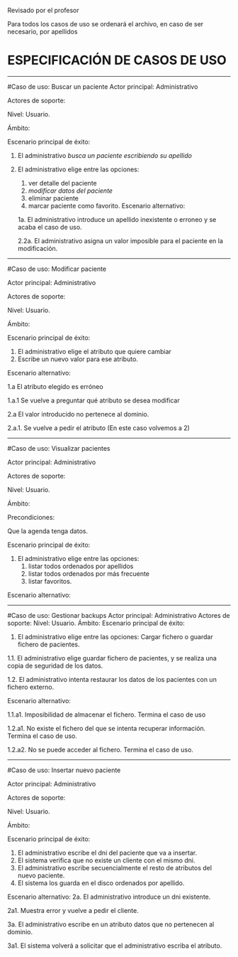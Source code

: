 Revisado por el profesor


Para todos los casos de uso se ordenará el archivo, en caso de ser necesario, por apellidos



ESPECIFICACIÓN DE CASOS DE USO
==============================

---

#Caso de uso: Buscar un paciente
Actor principal: Administrativo

Actores de soporte:

Nivel: Usuario.

Ámbito:

Escenario principal de éxito:
 1. El administrativo *busca un paciente escribiendo su apellido*
 2. El administrativo elige entre las opciones: 
    1. ver detalle del paciente
    2. *modificar datos del paciente*
    3. eliminar paciente
    4. marcar paciente como favorito.
Escenario alternativo:

    1a. El administrativo introduce un apellido inexistente o erroneo y se acaba el caso de uso.

    2.2a. El administrativo asigna un valor imposible para el paciente en la modificación.

---

#Caso de uso: Modificar paciente

Actor principal: Administrativo

Actores de soporte:

Nivel: Usuario.

Ámbito:

Escenario principal de éxito:
  1. El administrativo elige el atributo que quiere cambiar
  2. Escribe un nuevo valor para ese atributo.

Escenario alternativo:

1.a El atributo elegido es erróneo

  1.a.1 Se vuelve a preguntar qué atributo se desea modificar

  2.a El valor introducido no pertenece al dominio. 

  2.a.1. Se vuelve a pedir el atributo (En este caso volvemos a 2)

---

#Caso de uso: Visualizar pacientes

Actor principal: Administrativo

Actores de soporte:

Nivel: Usuario.

Ámbito:

Precondiciones: 

Que la agenda tenga datos. 

Escenario principal de éxito:

1. El administrativo elige entre las opciones: 
	1. listar todos ordenados por apellidos
	1. listar todos ordenados por más frecuente
	1. listar favoritos.

Escenario alternativo:

---

#Caso de uso: Gestionar backups
Actor principal: Administrativo
Actores de soporte:
Nivel: Usuario.
Ámbito:
Escenario principal de éxito:

1. El administrativo elige entre las opciones: Cargar fichero o guardar fichero de pacientes.

1.1. El administrativo elige guardar fichero de pacientes, y se realiza una copia de seguridad de los datos.

1.2. El administrativo intenta restaurar los datos de los pacientes con un fichero externo.

Escenario alternativo:

1.1.a1. Imposibilidad de almacenar el fichero. Termina el caso de uso

1.2.a1. No existe el fichero del que se intenta recuperar información. Termina el caso de uso.

1.2.a2. No se puede acceder al fichero. Termina el caso de uso.

---

#Caso de uso: Insertar nuevo paciente

Actor principal: Administrativo

Actores de soporte:

Nivel: Usuario.

Ámbito:

Escenario principal de éxito:
1. El administrativo escribe el dni del paciente que va a insertar.
2. El sistema verifica que no existe un cliente con el mismo dni.
3. El administrativo escribe secuencialmente el resto de atributos del nuevo paciente.
4. El sistema los guarda en el disco ordenados por apellido. 

Escenario alternativo:
2a. El administrativo introduce un dni existente.

2a1. Muestra error y vuelve a pedir el cliente.

3a. El administrativo escribe en un atributo datos que no pertenecen al dominio.

3a1. El sistema volverá a solicitar que el administrativo escriba el atributo.
